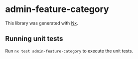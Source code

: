 # admin-feature-category

This library was generated with [Nx](https://nx.dev).

## Running unit tests

Run `nx test admin-feature-category` to execute the unit tests.
